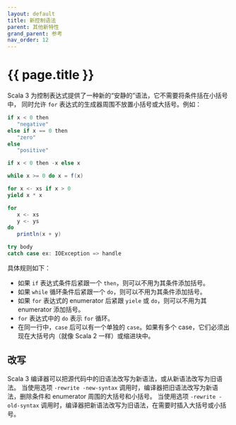 ```yaml
---
layout: default
title: 新控制语法
parent: 其他新特性
grand_parent: 参考
nav_order: 12
---
```


# {{ page.title }}

Scala 3 为控制表达式提供了一种新的“安静的”语法，它不需要将条件括在小括号中，
同时允许 `for` 表达式的生成器周围不放置小括号或大括号。例如： 

```scala
if x < 0 then
   "negative"
else if x == 0 then
   "zero"
else
   "positive"

if x < 0 then -x else x

while x >= 0 do x = f(x)

for x <- xs if x > 0
yield x * x

for
   x <- xs
   y <- ys
do
   println(x + y)

try body
catch case ex: IOException => handle
```

具体规则如下：

 - 如果 `if` 表达式条件后紧跟一个 `then`，则可以不用为其条件添加括号。
 - 如果 `while` 循环条件后紧跟一个 `do`，则可以不用为其条件添加括号。
 - 如果 `for` 表达式的 enumerator 后紧跟 `yiele` 或 `do`，则可以不用为其 enumerator 添加括号。
 - `for` 表达式中的 `do` 表示 `for` 循环。
 - 在同一行中，`case` 后可以有一个单独的 `case`。如果有多个 case，它们必须出现在大括号内（就像 Scala 2 一样）或缩进块中。

## 改写

Scala 3 编译器可以把源代码中的旧语法改写为新语法，或从新语法改写为旧语法。
当使用选项 `-rewrite -new-syntax` 调用时，编译器把旧语法改写为新语法，删除条件和 enumerator 周围的大括号和小括号。 
当使用选项 `-rewrite -old-syntax` 调用时，编译器把新语法改写为旧语法，在需要时插入大括号或小括号。
